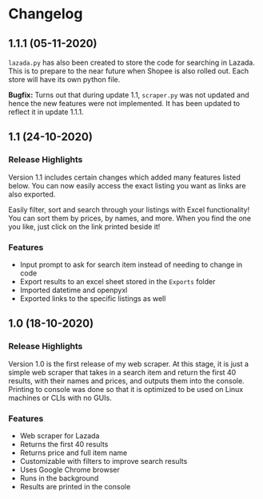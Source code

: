 # Changelog
## 1.1.1 (05-11-2020)
`lazada.py` has also been created to store the code for searching in Lazada. This is to prepare to the near future when Shopee is also rolled out. Each store will have its own python file.

<b>Bugfix:</b> Turns out that during update 1.1, `scraper.py` was not updated and hence the new features were not implemented. It has been updated to reflect it in update 1.1.1.

## 1.1 (24-10-2020)
### Release Highlights
Version 1.1 includes certain changes which added many features listed below. You can now easily access the exact listing you want as links are also exported. 

Easily filter, sort and search through your listings with Excel functionality! You can sort them by prices, by names, and more. When you find the one you like, just click on the link printed beside it!

### Features
- Input prompt to ask for search item instead of needing to change in code
- Export results to an excel sheet stored in the `Exports` folder
- Imported datetime and openpyxl
- Exported links to the specific listings as well

## 1.0 (18-10-2020)
### Release Highlights
Version 1.0 is the first release of my web scraper. At this stage, it is just a simple web scraper that takes in a search item and return the first 40 results, with their names and prices, and outputs them into the console. Printing to console was done so that it is optimized to be used on Linux machines or CLIs with no GUIs.

### Features
- Web scraper for Lazada
- Returns the first 40 results
- Returns price and full item name
- Customizable with filters to improve search results
- Uses Google Chrome browser
- Runs in the background
- Results are printed in the console